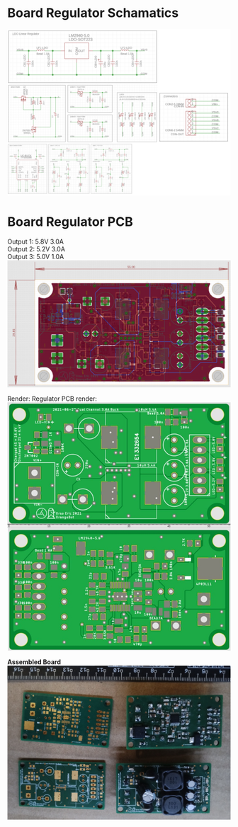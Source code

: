 # Board Regulator Schamatics    
![Board-Regulator](https://raw.githubusercontent.com/OrsoEric/OrangeHat/main/Hardware/Board-Regulator/2021-07-03%20Board%20Voltage%20Regulator%20Schematics.PNG)    
  
# Board Regulator PCB  
Output 1: 5.8V 3.0A  
Output 2: 5.2V 3.0A  
Output 3: 5.0V 1.0A  
![Board-Regulator](https://raw.githubusercontent.com/OrsoEric/OrangeHat/main/Hardware/2021-07-03%20Board%20Voltage%20Regulator.PNG)  

Render:
Regulator PCB render:  
![Board PCB Render](https://github.com/OrsoEric/OrangeHat/blob/main/Hardware/Board-Regulator/2021-06-27%20Regulator%20PCB.JPG?raw=true)

**Assembled Board**  
![](https://raw.githubusercontent.com/OrsoEric/OrangeHat/main/Hardware/Board-Regulator/2021-08-05%20TPS55386%20Board.jpg)  
